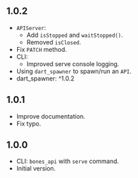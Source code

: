 ## 1.0.2

- `APIServer`:
  - Add `isStopped` and `waitStopped()`.
  - Removed `isClosed`.
- Fix `PATCH` method.
- CLI:
  - Improved serve console logging.
- Using `dart_spawner` to spawn/run an `API`.
- dart_spawner: ^1.0.2

## 1.0.1

- Improve documentation.
- Fix typo.

## 1.0.0

- CLI: `bones_api` with `serve` command.
- Initial version.
